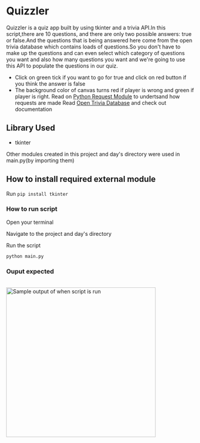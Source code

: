 # Quizzler
Quizzler is a quiz app built by using tkinter and a trivia API.In this script,there are 10 questions, and there are only two possible answers: true or false.And the questions that is being answered here come from the open trivia database which contains loads of questions.So you don't have to make up the questions and can even select which category of questions you want and also how many questions you want and we're going to use this API to populate the questions in our quiz.
- Click on green  tick if you want to go for true and click on red button if you think the answer is false
- The background color of canvas turns red if player is wrong and green if player is right.
Read on [Python Request Module](https://www.w3schools.com/python/module_requests.asp) to undertsand how requests are made
Read [Open Trivia Database](https://opentdb.com/api_config.php) and check out documentation

## Library Used
- tkinter

Other modules created in this project and day's directory were used in main.py(by importing them)

## How to install required external module
Run `pip install tkinter`

### How to run script
Open your terminal

Navigate to the project and day's directory

Run the script

`python main.py`

### Ouput  expected

<br><img src="https://github.com/ima-eky/100-days-of-code-course/blob/main/img/quiz_game.png" title="Sample output of when script is run" width="400"/>

